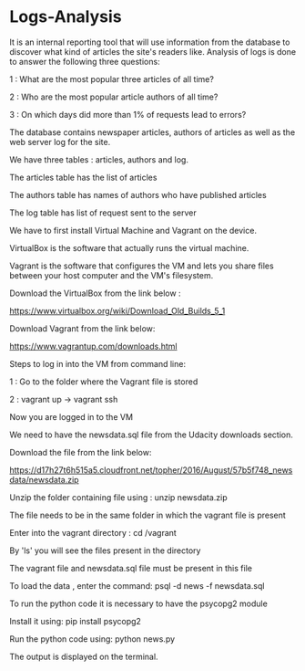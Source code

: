 # Logs-Analysis
It is an internal reporting tool that will use information from the database to discover what kind of articles the site's readers like.
Analysis of logs is done to answer the following three questions:

1 : What are the most popular three articles of all time?

2 : Who are the most popular article authors of all time?

3 : On which days did more than 1% of requests lead to errors?

The database contains newspaper articles, authors of articles as well as the web server log for the site.

We have three tables : articles, authors and log.

The articles table has the list of articles

The authors table has names of authors who have published articles

The log table has list of request sent to the server


We have to first install Virtual Machine and Vagrant on the device.

VirtualBox is the software that actually runs the virtual machine.

Vagrant is the software that configures the VM and lets you share files between your host computer and the VM's filesystem.

Download the VirtualBox from the link below :

https://www.virtualbox.org/wiki/Download_Old_Builds_5_1

Download Vagrant from the link below:

https://www.vagrantup.com/downloads.html

Steps to log in into the VM from command line:

1 : Go to the folder where the Vagrant file is stored 

2 : vagrant up -> vagrant ssh

Now you are logged in to the VM

We need to have the newsdata.sql file from the Udacity downloads section. 

Download the file from the link below:

https://d17h27t6h515a5.cloudfront.net/topher/2016/August/57b5f748_newsdata/newsdata.zip

Unzip the folder containing file using : unzip newsdata.zip 

The file needs to be in the same folder in which the vagrant file is present

Enter into the vagrant directory : cd /vagrant

By 'ls' you will see the files present in the directory

The vagrant file and newsdata.sql file must be present in this file

To load the data , enter the command: psql -d news -f newsdata.sql

To run the python code it is necessary to have the psycopg2 module

Install it using: pip install psycopg2

Run the python code using: python news.py

The output is displayed on the terminal.
